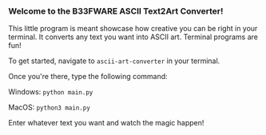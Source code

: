 ### Welcome to the B33FWARE ASCII Text2Art Converter!

This little program is meant showcase how creative you can be right in your terminal. It converts any text you want into ASCII art. Terminal programs are fun!


To get started, navigate to ```ascii-art-converter``` in your terminal.


Once you're there, type the following command:
  
  Windows: ```python main.py```
  
  MacOS: ```python3 main.py```


Enter whatever text you want and watch the magic happen!
